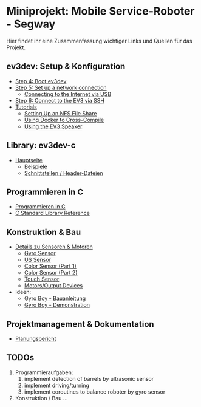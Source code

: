 # Miniprojekt: Mobile Service-Roboter - Segway
Hier findet ihr eine Zusammenfassung wichtiger Links und Quellen für das Projekt.

## ev3dev: Setup & Konfiguration
- [Step 4: Boot ev3dev](https://www.ev3dev.org/docs/getting-started/#step-4-boot-ev3dev)
- [Step 5: Set up a network connection](https://www.ev3dev.org/docs/networking/)
  - [Connecting to the Internet via USB](https://www.ev3dev.org/docs/tutorials/connecting-to-the-internet-via-usb/)
- [Step 6: Connect to the EV3 via SSH](https://www.ev3dev.org/docs/tutorials/connecting-to-ev3dev-with-ssh/)
- [Tutorials](https://www.ev3dev.org/docs/tutorials/)
  - [Setting Up an NFS File Share](https://www.ev3dev.org/docs/tutorials/setting-up-an-nfs-file-share/)
  - [Using Docker to Cross-Compile](https://www.ev3dev.org/docs/tutorials/using-docker-to-cross-compile/)
  - [Using the EV3 Speaker](https://www.ev3dev.org/docs/tutorials/using-ev3-speaker/)

## Library: ev3dev-c
- [Hauptseite](https://github.com/in4lio/ev3dev-c)
  - [Beispiele](https://github.com/in4lio/ev3dev-c/tree/master/eg)
  - [Schnittstellen / Header-Dateien](https://github.com/in4lio/ev3dev-c/tree/master/source/ev3)

## Programmieren in C
- [Programmieren in C](http://www.netzmafia.de/skripten/programmieren/index.html)
- [C Standard Library Reference](https://www.tutorialspoint.com/c_standard_library/index.htm)

## Konstruktion & Bau
- [Details zu Sensoren & Motoren](https://www.lego.com/de-de/themes/mindstorms)
  - [Gyro Sensor](https://www.youtube.com/watch?v=rZxuwxOpLYU)
  - [US Sensor](https://www.youtube.com/watch?v=yU7db5kFdXA)
  - [Color Sensor (Part 1)](https://www.youtube.com/watch?v=if1yk4WiaiQ)
  - [Color Sensor (Part 2)](https://www.youtube.com/watch?v=IplkMchOabc)
  - [Touch Sensor](https://www.youtube.com/watch?v=FN4VSRGu9_E)
  - [Motors/Output Devices](http://docs.ev3dev.org/projects/lego-linux-drivers/en/ev3dev-jessie/motors.html)
- Ideen:
  - [Gyro Boy - Bauanleitung](https://www.youtube.com/watch?v=zDjWz4jC59s)
  - [Gyro Boy - Demonstration](https://www.youtube.com/watch?v=wejXE9jlszo)

## Projektmanagement & Dokumentation
- [Planungsbericht](https://docs.google.com/document/d/1sjeMU0MUyPgONYtCPvdBn302_mGfXfadqg5RrM-YUDw/edit#)

## TODOs
1. Programmieraufgaben:
   1. implement detection of barrels by ultrasonic sensor
   2. implement driving/turning
   3. implement coroutines to balance roboter by gyro sensor
2. Konstruktion / Bau ...
